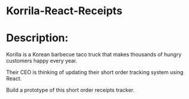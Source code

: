 # Korrila-React-Receipts
<h1>Description:</h1>
<p> Korilla is a Korean barbecue taco truck that makes thousands of hungry customers happy every year.

Their CEO is thinking of updating their short order tracking system using React.

Build a prototype of this short order receipts tracker. </p>
